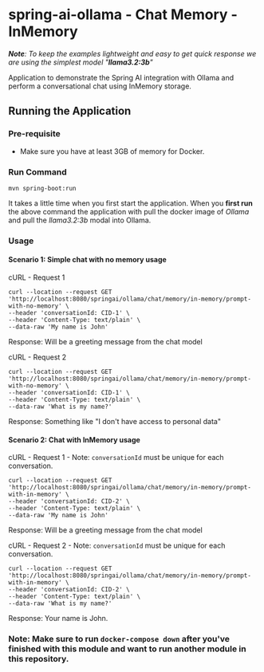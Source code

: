 # spring-ai-ollama - Chat Memory - InMemory

_**Note**: To keep the examples lightweight and easy to get quick response we are using the simplest model "**llama3.2:3b**"_

Application to demonstrate the Spring AI integration with Ollama and perform a conversational chat using InMemory storage.

## Running the Application 
### Pre-requisite
- Make sure you have at least 3GB of memory for Docker.

### Run Command
```
mvn spring-boot:run
```
It takes a little time when you first start the application. 
When you **first run** the above command the application with pull the docker image of _Ollama_ and pull the _llama3.2:3b_ modal into Ollama. 

### Usage

#### Scenario 1:  Simple chat with no memory usage
cURL - Request 1
```
curl --location --request GET 'http://localhost:8080/springai/ollama/chat/memory/in-memory/prompt-with-no-memory' \
--header 'conversationId: CID-1' \
--header 'Content-Type: text/plain' \
--data-raw 'My name is John'
```
Response: Will be a greeting message from the chat model

cURL - Request 2
```
curl --location --request GET 'http://localhost:8080/springai/ollama/chat/memory/in-memory/prompt-with-no-memory' \
--header 'conversationId: CID-1' \
--header 'Content-Type: text/plain' \
--data-raw 'What is my name?'
```
Response: Something like "I don't have access to personal data"


#### Scenario 2:  Chat with InMemory usage
cURL - Request 1 - Note: `conversationId` must be unique for each conversation.
```
curl --location --request GET 'http://localhost:8080/springai/ollama/chat/memory/in-memory/prompt-with-in-memory' \
--header 'conversationId: CID-2' \
--header 'Content-Type: text/plain' \
--data-raw 'My name is John'
```
Response: Will be a greeting message from the chat model

cURL - Request 2 - Note: `conversationId` must be unique for each conversation.
```
curl --location --request GET 'http://localhost:8080/springai/ollama/chat/memory/in-memory/prompt-with-in-memory' \
--header 'conversationId: CID-2' \
--header 'Content-Type: text/plain' \
--data-raw 'What is my name?'
```
Response: Your name is John.

### Note: Make sure to run `docker-compose down` after you've finished with this module and want to run another module in this repository.